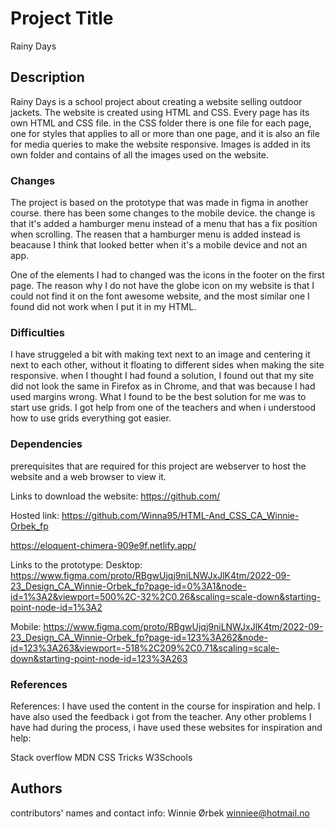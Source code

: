 # Project Title

Rainy Days

## Description

Rainy Days is a school project about creating a website selling outdoor jackets. The website is created using HTML and CSS. Every page has its own HTML and CSS file. in the CSS folder there is one file for each page, one for styles that applies to all or more than one page, and it is also an file for media queries to make the website responsive. Images is added in its own folder and contains of all the images used on the website.

### Changes

The project is based on the prototype that was made in figma in another course. there has been some changes to the mobile device. the change is that it's added a hamburger menu instead of a menu that has a fix position when scrolling. The reasen that a hamburger menu is added instead is beacause I think that looked better when it's a mobile device and not an app.

One of the elements I had to changed was the icons in the footer on the first page. The reason why I do not have the globe icon on my website is that I could not find it on the font awesome website, and the most similar one I found did not work when I put it in my HTML.

### Difficulties

I have struggeled a bit with making text next to an image and centering it next to each other, without it floating to different sides when making the site responsive. when I thought I had found a solution, I found out that my site did not look the same in Firefox as in Chrome, and that was because I had used margins wrong. What I found to be the best solution for me was to start use grids. I got help from one of the teachers and when i understood how to use grids everything got easier.

### Dependencies

prerequisites that are required for this project are webserver to host the website and a web browser to view it.

Links to download the website:
https://github.com/

Hosted link:
https://github.com/Winna95/HTML-And_CSS_CA_Winnie-Orbek_fp

https://eloquent-chimera-909e9f.netlify.app/

Links to the prototype:
Desktop:
https://www.figma.com/proto/RBgwUjqj9niLNWJxJlK4tm/2022-09-23_Design_CA_Winnie-Orbek_fp?page-id=0%3A1&node-id=1%3A2&viewport=500%2C-32%2C0.26&scaling=scale-down&starting-point-node-id=1%3A2

Mobile:
https://www.figma.com/proto/RBgwUjqj9niLNWJxJlK4tm/2022-09-23_Design_CA_Winnie-Orbek_fp?page-id=123%3A262&node-id=123%3A263&viewport=-518%2C209%2C0.71&scaling=scale-down&starting-point-node-id=123%3A263

### References

References:
I have used the content in the course for inspiration and help. I have also used the feedback i got from the teacher. Any other problems I have had during the process, i have used these websites for inspiration and help:

Stack overflow
MDN
CSS Tricks
W3Schools

## Authors

contributors' names and contact info:
Winnie Ørbek
winniee@hotmail.no

